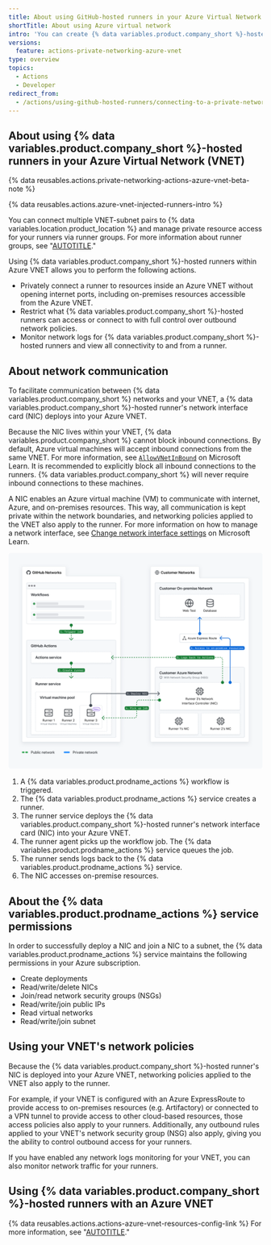 ```yaml
---
title: About using GitHub-hosted runners in your Azure Virtual Network
shortTitle: About using Azure virtual network
intro: 'You can create {% data variables.product.company_short %}-hosted runners in your Azure Virtual Network(s) (VNET).'
versions:
  feature: actions-private-networking-azure-vnet
type: overview
topics:
  - Actions
  - Developer
redirect_from:
  - /actions/using-github-hosted-runners/connecting-to-a-private-network/about-using-github-hosted-runners-in-your-azure-virtual-network
---
```


## About using {% data variables.product.company_short %}-hosted runners in your Azure Virtual Network (VNET)

{% data reusables.actions.private-networking-actions-azure-vnet-beta-note %}

{% data reusables.actions.azure-vnet-injected-runners-intro %}

You can connect multiple VNET-subnet pairs to {% data variables.location.product_location %} and manage private resource access for your runners via runner groups. For more information about runner groups, see "[AUTOTITLE](/actions/using-github-hosted-runners/about-larger-runners/controlling-access-to-larger-runners)."

Using {% data variables.product.company_short %}-hosted runners within Azure VNET allows you to perform the following actions.
- Privately connect a runner to resources inside an Azure VNET without opening internet ports, including on-premises resources accessible from the Azure VNET.
- Restrict what {% data variables.product.company_short %}-hosted runners can access or connect to with full control over outbound network policies.
- Monitor network logs for {% data variables.product.company_short %}-hosted runners and view all connectivity to and from a runner.

## About network communication

To facilitate communication between {% data variables.product.company_short %} networks and your VNET, a {% data variables.product.company_short %}-hosted runner's network interface card (NIC) deploys into your Azure VNET.

Because the NIC lives within your VNET, {% data variables.product.company_short %} cannot block inbound connections. By default, Azure virtual machines will accept inbound connections from the same VNET. For more information, see [`AllowVNetInBound`](https://learn.microsoft.com/en-us/azure/virtual-network/network-security-groups-overview#allowvnetinbound) on Microsoft Learn. It is recommended to explicitly block all inbound connections to the runners. {% data variables.product.company_short %} will never require inbound connections to these machines.

A NIC enables an Azure virtual machine (VM) to communicate with internet, Azure, and on-premises resources. This way, all communication is kept private within the network boundaries, and networking policies applied to the VNET also apply to the runner. For more information on how to manage a network interface, see [Change network interface settings](https://learn.microsoft.com/en-us/azure/virtual-network/virtual-network-network-interface?tabs=azure-portal#change-network-interface-settings) on Microsoft Learn.

![Diagram of the network communication architecture between GitHub networks and your private networks. The diagram describes each step in connecting GitHub-hosted runners to an Azure VNET. Each step is numbered and the numbers correspond to the numbered descriptions of the step listed below the diagram.](/assets/images/help/actions/actions-vnet-injected-larger-runners-architecture.png)

1. A {% data variables.product.prodname_actions %} workflow is triggered.
1. The {% data variables.product.prodname_actions %} service creates a runner.
1. The runner service deploys the {% data variables.product.company_short %}-hosted runner's network interface card (NIC) into your Azure VNET.
1. The runner agent picks up the workflow job. The {% data variables.product.prodname_actions %} service queues the job.
1. The runner sends logs back to the {% data variables.product.prodname_actions %} service.
1. The NIC accesses on-premise resources.

## About the {% data variables.product.prodname_actions %} service permissions

In order to successfully deploy a NIC and join a NIC to a subnet, the {% data variables.product.prodname_actions %} service maintains the following permissions in your Azure subscription.

- Create deployments
- Read/write/delete NICs
- Join/read network security groups (NSGs)
- Read/write/join public IPs
- Read virtual networks
- Read/write/join subnet

## Using your VNET's network policies

Because the {% data variables.product.company_short %}-hosted runner's NIC is deployed into your Azure VNET, networking policies applied to the VNET also apply to the runner.

For example, if your VNET is configured with an Azure ExpressRoute to provide access to on-premises resources (e.g. Artifactory) or connected to a VPN tunnel to provide access to other cloud-based resources, those access policies also apply to your runners. Additionally, any outbound rules applied to your VNET's network security group (NSG) also apply, giving you the ability to control outbound access for your runners.

If you have enabled any network logs monitoring for your VNET, you can also monitor network traffic for your runners.

## Using {% data variables.product.company_short %}-hosted runners with an Azure VNET

{% data reusables.actions.actions-azure-vnet-resources-config-link %} For more information, see "[AUTOTITLE](/admin/configuration/configuring-private-networking-for-hosted-compute-products/configuring-private-networking-for-github-hosted-runners)."
